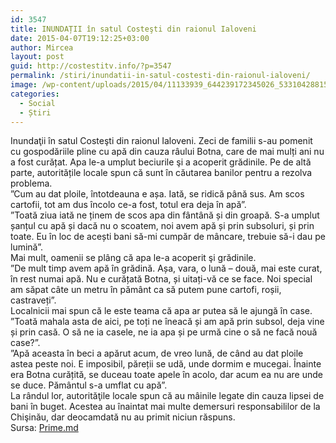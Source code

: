 ```yaml
---
id: 3547
title: INUNDAȚII în satul Costeşti din raionul Ialoveni
date: 2015-04-07T19:12:25+03:00
author: Mircea
layout: post
guid: http://costestitv.info/?p=3547
permalink: /stiri/inundatii-in-satul-costesti-din-raionul-ialoveni/
image: /wp-content/uploads/2015/04/11133939_644239172345026_5331042881592229048_n.jpg
categories:
  - Social
  - Știri
---
```

<div>
  Inundaţii în satul Costeşti din raionul Ialoveni. Zeci de familii s-au pomenit cu gospodăriile pline cu apă din cauza râului Botna, care de mai mulți ani nu a fost curățat. Apa le-a umplut beciurile şi a acoperit grădinile. Pe de altă parte, autoritățile locale spun că sunt în căutarea banilor pentru a rezolva problema.
</div>

<!--more-->

<div>
</div>

<div>
  ”Cum au dat ploile, întotdeauna e așa. Iată, se ridică până sus. Am scos cartofii, tot am dus încolo ce-a fost, totul era deja în apă”.
</div>

<div>
</div>

<div>
  ”Toată ziua iată ne ținem de scos apa din fântână și din groapă. S-a umplut șanțul cu apă și dacă nu o scoatem, noi avem apă și prin subsoluri, și prin toate. Eu în loc de acești bani să-mi cumpăr de mâncare, trebuie să-i dau pe lumină”.
</div>

<div>
</div>

<div>
  Mai mult, oamenii se plâng că apa le-a acoperit şi grădinile.
</div>

<div>
</div>

<div>
  ”De mult timp avem apă în grădină. Așa, vara, o lună – două, mai este curat, în rest numai apă. Nu e curățată Botna, și uitați-vă ce se face. Noi special am săpat câte un metru în pământ ca să putem pune cartofi, roșii, castraveți”.
</div>

<div>
  <div>
  </div>
  
  <div>
    Localnicii mai spun că le este teama că apa ar putea să le ajungă în case.
  </div>
  
  <div>
  </div>
  
  <div>
    ”Toată mahala asta de aici, pe toți ne îneacă și am apă prin subsol, deja vine și prin casă. O să ne ia casele, ne ia apa și pe urmă cine o să ne facă nouă case?”.
  </div>
  
  <div>
  </div>
  
  <div>
    ”Apă aceasta în beci a apărut acum, de vreo lună, de când au dat ploile astea peste noi. E imposibil, păreții se udă, unde dormim e mucegai. Înainte era Botna curățită, se duceau toate apele în acolo, dar acum ea nu are unde se duce. Pământul s-a umflat cu apă”.
  </div>
  
  <div>
  </div>
  
  <div>
    La rândul lor, autorităţile locale spun că au mâinile legate din cauza lipsei de bani în buget. Acestea au înaintat mai multe demersuri responsabililor de la Chişinău, dar deocamdată nu au primit niciun răspuns.
  </div>
  
  <div>
    Sursa: <a href="http://www.prime.md/rom/news/social/item19002/" target="_blank">Prime.md</a>
  </div>
</div>